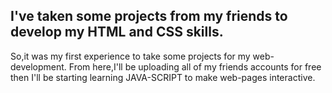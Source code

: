 ## I've taken some projects from my friends to develop my HTML and CSS skills.
So,it was my first experience to take some projects for my web-development.
From here,I'll be uploading all of my friends accounts for free then I'll
be starting learning JAVA-SCRIPT to make web-pages interactive.
